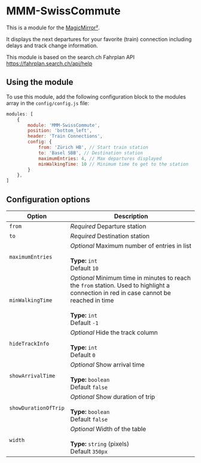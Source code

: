 # MMM-SwissCommute

This is a module for the [MagicMirror²](https://github.com/MichMich/MagicMirror/).

It displays the next departures for your favorite (train) connection including delays and track change information.

This module is based on the search.ch Fahrplan API <https://fahrplan.search.ch/api/help>

## Using the module

To use this module, add the following configuration block to the modules array in the `config/config.js` file:
```js
modules: [
	{
		module: 'MMM-SwissCommute',
		position: 'bottom_left',
		header: 'Train Connections',
		config: {
			from: 'Zürich HB', // Start train station
			to: 'Basel SBB', // Destination station
			maximumEntries: 4, // Max departures displayed
			minWalkingTime: 10 // Minimum time to get to the station
		}
	},
]
```

## Configuration options

| Option           | Description
|----------------- |-----------
| `from`        | *Required* Departure station
| `to `        | *Required* Destination station
| `maximumEntries `        | *Optional* Maximum number of entries in list <br><br>**Type:** `int` <br>Default `10`
| `minWalkingTime `        | *Optional* Minimum time in minutes to reach the `from` station. Used to highlight a connection in red in case cannot be reached in time <br><br>**Type:** `int` <br>Default `-1`
| `hideTrackInfo`        | *Optional* Hide the track column <br><br>**Type:** `int` <br>Default `0`
| `showArrivalTime`        | *Optional* Show arrival time <br><br>**Type:** `boolean` <br>Default `false`
| `showDurationOfTrip`        | *Optional* Show duration of trip <br><br>**Type:** `boolean` <br>Default `false`
| `width`        | *Optional* Width of the table <br><br>**Type:** `string` (pixels) <br>Default `350px`
